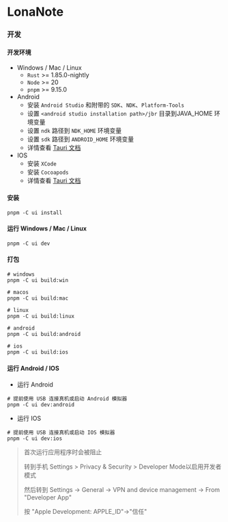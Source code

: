 # LonaNote


### 开发

#### 开发环境

- Windows / Mac / Linux
  - `Rust` >= 1.85.0-nightly
  - `Node` >= 20
  - `pnpm` >= 9.15.0
- Android
  - 安装 `Android Studio` 和附带的 `SDK`、`NDK`、`Platform-Tools`
  - 设置 `<android studio installation path>/jbr` 目录到JAVA_HOME 环境变量
  - 设置 `ndk` 路径到 `NDK_HOME` 环境变量
  - 设置 `sdk` 路径到 `ANDROID_HOME` 环境变量
  - 详情查看 [Tauri 文档](https://tauri.app/start/prerequisites/#android)
- IOS
  - 安装 `XCode`
  - 安装 `Cocoapods`
  - 详情查看 [Tauri 文档](https://tauri.app/start/prerequisites/#ios)


#### 安装

```shell
pnpm -C ui install
```

#### 运行 Windows / Mac / Linux

```shell
pnpm -C ui dev
```

#### 打包

```shell
# windows
pnpm -C ui build:win

# macos
pnpm -C ui build:mac

# linux
pnpm -C ui build:linux

# android
pnpm -C ui build:android

# ios
pnpm -C ui build:ios
```

#### 运行 Android / IOS

- 运行 Android

```shell
# 提前使用 USB 连接真机或启动 Android 模拟器
pnpm -C ui dev:android
```

- 运行 IOS

```shell
# 提前使用 USB 连接真机或启动 IOS 模拟器
pnpm -C ui dev:ios
```

> 首次运行应用程序时会被阻止
>
> 转到手机 Settings > Privacy & Security > Developer Mode以启用开发者模式
>
> 然后转到 Settings -> General -> VPN and device management -> From "Developer App"
>
> 按 "Apple Development: APPLE_ID"->"信任"
